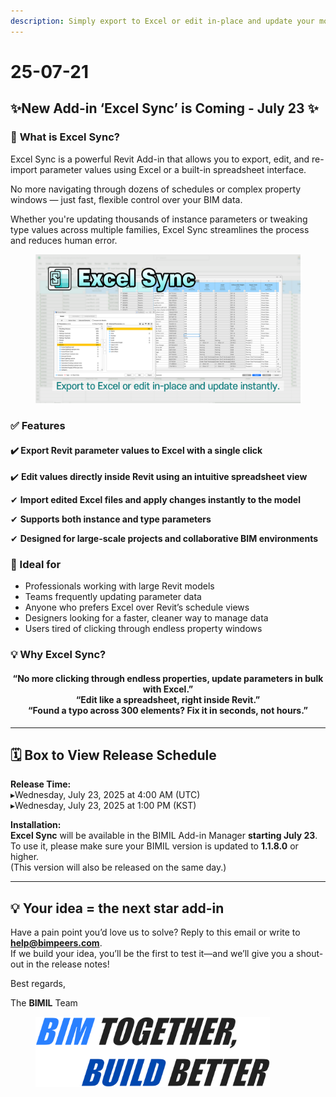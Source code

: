 ```yaml
---
description: Simply export to Excel or edit in-place and update your model instantly.
---
```


# 25-07-21

## ✨New Add-in ‘Excel Sync’ is Coming - July 23 ✨

### 📌 **What is Excel Sync?**

Excel Sync is a powerful Revit Add-in that allows you to export, edit, and re-import parameter values using Excel or a built-in spreadsheet interface.

No more navigating through dozens of schedules or complex property windows — just fast, flexible control over your BIM data.

Whether you're updating thousands of instance parameters or tweaking type values across multiple families, Excel Sync streamlines the process and reduces human error.

<figure><img src="../../.gitbook/assets/Excel Sync.png" alt=""><figcaption></figcaption></figure>

### ✅ Features

#### ✔️ Export Revit parameter values to Excel with a single click

✔️ **Edit values directly inside Revit using an intuitive spreadsheet view**

✔ **Import edited Excel files and apply changes instantly to the model**

✔ **Supports both instance and type parameters**

✔ **Designed for large-scale projects and collaborative BIM environments**

### 💼 Ideal for

* Professionals working with large Revit models
* Teams frequently updating parameter data
* Anyone who prefers Excel over Revit’s schedule views
* Designers looking for a faster, cleaner way to manage data
* Users tired of clicking through endless property windows

### 💡 **Why Excel Sync?**

<h4 align="center">“No more clicking through endless properties, update parameters in bulk with Excel.”
<br>“Edit like a spreadsheet, right inside Revit.”
<br>“Found a typo across 300 elements? Fix it in seconds, not hours.”</h4>

***

## 🗓 **Box to View Release Schedule**

**Release Time:**
\
▸Wednesday, July 23, 2025 at 4:00 AM (UTC)
\
▸Wednesday, July 23, 2025 at 1:00 PM (KST)

**Installation:**
\
**Excel Sync** will be available in the BIMIL Add-in Manager **starting July 23**.\
To use it, please make sure your BIMIL version is updated to **1.1.8.0** or higher.\
(This version will also be released on the same day.)

***

## 💡 Your idea = the next star add-in

Have a pain point you’d love us to solve? Reply to this email or write to [**help@bimpeers.com**](mailto:help@bimpeers.com?subject=undefined\&body=undefined).\
If we build your idea, you’ll be the first to test it—and we’ll give you a shout-out in the release notes!

Best regards,

The **BIMIL** Team

<figure><img src="../../.gitbook/assets/image.png" alt="" width="375"><figcaption></figcaption></figure>
